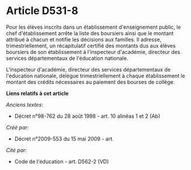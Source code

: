# Article D531-8

Pour les élèves inscrits dans un établissement d'enseignement public, le chef d'établissement arrête la liste des boursiers
ainsi que le montant attribué à chacun et notifie les décisions aux familles. Il adresse, trimestriellement, un récapitulatif
certifié des montants dus aux élèves boursiers de son établissement à l'inspecteur d'académie, directeur des services
départementaux de l'éducation nationale.

L'inspecteur d'académie, directeur des services départementaux de l'éducation nationale, délègue trimestriellement à chaque
établissement le montant des crédits nécessaires au paiement des bourses de collège.

**Liens relatifs à cet article**

_Anciens textes_:

  - Décret n°98-762 du 28 août 1998 - art. 10 alinéas 1 et 2 (Ab)

_Créé par_:

  - Décret n°2009-553 du 15 mai 2009 - art.

_Cité par_:

  - Code de l'éducation - art. D562-2 (VD)
